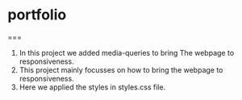 # portfolio
===
1. In this project we added media-queries to bring The webpage to responsiveness.
2. This project mainly focusses on how to bring the webpage to responsiveness.
3. Here we applied the styles in styles.css file.
